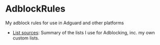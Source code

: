 # AdblockRules
My adblock rules for use in Adguard and other platforms

* [List sources](ListSources.md): Summary of the lists I use for Adblocking, inc. my own custom lists.
